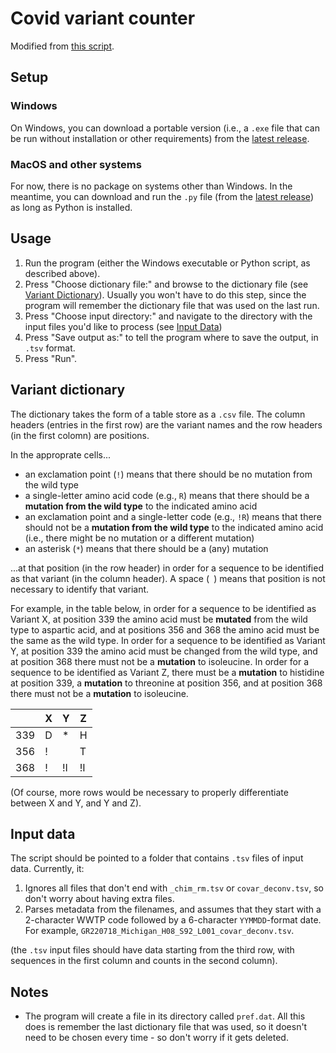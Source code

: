 # Covid variant counter

Modified from
[this script](https://github.com/degregory/Programs/blob/main/NYC_Variant_Counter.py).

## Setup

### Windows
On Windows, you can download a portable version (i.e., a `.exe` file that can be run without installation or other requirements) from the [latest release](https://github.com/istaves/covid-variant-counter/releases/latest).

### MacOS and other systems
For now, there is no package on systems other than Windows. In the meantime, you can download and run the `.py` file (from the [latest release](https://github.com/istaves/covid-variant-counter/releases/latest)) as long as Python is installed.

## Usage

1. Run the program (either the Windows executable or Python script, as described above).
2. Press "Choose dictionary file:" and browse to the dictionary file (see [Variant Dictionary](#variant-dictionary)). Usually you won't have to do this step, since the program will remember the dictionary file that was used on the last run.
3. Press "Choose input directory:" and navigate to the directory with the input files you'd like to process (see [Input Data](#input-data))
4. Press "Save output as:" to tell the program where to save the output, in `.tsv` format.
5. Press "Run".

## Variant dictionary

The dictionary takes the form of a table store as a `.csv` file. The column headers (entries in the first row)
are the variant names and the row headers (in the first colomn) are positions.

In the approprate cells...
* an exclamation point (`!`) means that there should be 
no mutation from the wild type
* a single-letter amino acid code (e.g., `R`) means that there should be a **mutation from the wild type**
to the indicated amino acid
* an exclamation point and a single-letter code (e.g., `!R`) means that there should not be
a **mutation from the wild type** to the indicated amino acid (i.e., there might be no mutation or
a different mutation)
* an asterisk (`*`) means that there should be a (any) mutation

...at that position (in the row header) in order for a sequence to be identified as that variant
(in the column header). A space (` `) means that position is not necessary to identify that variant.

For example, in the table below, in order for a sequence to be identified as Variant X, at position
339 the amino acid must be **mutated** from the wild type to aspartic acid, and at positions 356 and 368
the amino acid must be the same as the wild type. In order for a sequence to be identified as Variant Y,
at position 339 the amino acid must be changed from the wild type, and at position 368 there must not
be a **mutation** to isoleucine. In order for a sequence to be identified as Variant Z, there must be
a **mutation** to histidine at position 339, a **mutation** to threonine at position 356, and at
position 368 there must not be a **mutation** to isoleucine.

|       | X | Y | Z |
|-------|---|---|---|
| 339   | D | * | H |
| 356   | ! |   | T |
| 368   | ! |!I |!I |

(Of course, more rows would be necessary to properly differentiate between X and Y, and Y and Z).

## Input data

The script should be pointed to a folder that contains `.tsv` files of input
data. Currently, it:

1. Ignores all files that don't end with `_chim_rm.tsv` or `covar_deconv.tsv`,
   so don't worry about having extra files.
2. Parses metadata from the filenames, and assumes that they start with a
   2-character WWTP code followed by a 6-character `YYMMDD`-format date. For
   example, `GR220718_Michigan_H08_S92_L001_covar_deconv.tsv`.

(the `.tsv` input files should have data starting from the third row, with sequences in the first column and counts in the second column).

## Notes

* The program will create a file in its directory called `pref.dat`. All this does is remember the last dictionary file that was used, so it doesn't need to be chosen every time - so don't worry if it gets deleted.
